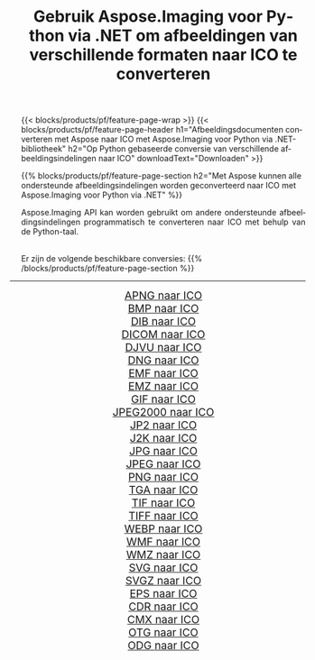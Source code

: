 ﻿---
title: Gebruik Aspose.Imaging voor Python via .NET om afbeeldingen van verschillende formaten naar ICO te converteren 
weight: 3920
url: /nl/python-net/conversion/to/ico 
lang: nl
langdirlevel: 2
locales: zh-hans,ja,it,ru,de,es,fr,nl,id,lt,pl,pt,vi,tr,ko,zh-hant,ar,hi,th,sv,cs,uk,he
description: U kunt Aspose.Imaging voor Python gebruiken via de .NET-bibliotheek om van verschillende formaten naar ICO te converteren
---

{{< blocks/products/pf/feature-page-wrap >}}
{{< blocks/products/pf/feature-page-header h1="Afbeeldingsdocumenten converteren met Aspose naar ICO met Aspose.Imaging voor Python via .NET-bibliotheek" h2="Op Python gebaseerde conversie van verschillende afbeeldingsindelingen naar ICO" downloadText="Downloaden" >}}


{{% blocks/products/pf/feature-page-section  h2="Met Aspose kunnen alle ondersteunde afbeeldingsindelingen worden geconverteerd naar ICO met Aspose.Imaging voor Python via .NET" %}}
<p align=justify>Aspose.Imaging API kan worden gebruikt om andere ondersteunde afbeeldingsindelingen programmatisch te converteren naar ICO met behulp van de Python-taal.</p>
<br/>
Er zijn de volgende beschikbare conversies:
{{% /blocks/products/pf/feature-page-section %}}
<div class="container-fluid productfamilypage bg-gray">
    <div class="convertypes bg-gray agp-content section">
        <div class="container">
		<hr style="margin-left:-20px;"/>
		<div class="row other-converters" style="gap: 10px;font-size: 19px;text-align:center;">
		    <div class='col-md-2 other-converter remove-lp remove-rp'><a href="/imaging/nl/python-net/conversion/apng-to-ico" style="padding:15px;">APNG naar ICO</a></div>
<div class='col-md-2 other-converter remove-lp remove-rp'><a href="/imaging/nl/python-net/conversion/bmp-to-ico" style="padding:15px;">BMP naar ICO</a></div>
<div class='col-md-2 other-converter remove-lp remove-rp'><a href="/imaging/nl/python-net/conversion/dib-to-ico" style="padding:15px;">DIB naar ICO</a></div>
<div class='col-md-2 other-converter remove-lp remove-rp'><a href="/imaging/nl/python-net/conversion/dicom-to-ico" style="padding:15px;">DICOM naar ICO</a></div>
<div class='col-md-2 other-converter remove-lp remove-rp'><a href="/imaging/nl/python-net/conversion/djvu-to-ico" style="padding:15px;">DJVU naar ICO</a></div>
<div class='col-md-2 other-converter remove-lp remove-rp'><a href="/imaging/nl/python-net/conversion/dng-to-ico" style="padding:15px;">DNG naar ICO</a></div>
<div class='col-md-2 other-converter remove-lp remove-rp'><a href="/imaging/nl/python-net/conversion/emf-to-ico" style="padding:15px;">EMF naar ICO</a></div>
<div class='col-md-2 other-converter remove-lp remove-rp'><a href="/imaging/nl/python-net/conversion/emz-to-ico" style="padding:15px;">EMZ naar ICO</a></div>
<div class='col-md-2 other-converter remove-lp remove-rp'><a href="/imaging/nl/python-net/conversion/gif-to-ico" style="padding:15px;">GIF naar ICO</a></div>
<div class='col-md-2 other-converter remove-lp remove-rp'><a href="/imaging/nl/python-net/conversion/jpeg2000-to-ico" style="padding:15px;">JPEG2000 naar ICO</a></div>
<div class='col-md-2 other-converter remove-lp remove-rp'><a href="/imaging/nl/python-net/conversion/jp2-to-ico" style="padding:15px;">JP2 naar ICO</a></div>
<div class='col-md-2 other-converter remove-lp remove-rp'><a href="/imaging/nl/python-net/conversion/j2k-to-ico" style="padding:15px;">J2K naar ICO</a></div>
<div class='col-md-2 other-converter remove-lp remove-rp'><a href="/imaging/nl/python-net/conversion/jpg-to-ico" style="padding:15px;">JPG naar ICO</a></div>
<div class='col-md-2 other-converter remove-lp remove-rp'><a href="/imaging/nl/python-net/conversion/jpeg-to-ico" style="padding:15px;">JPEG naar ICO</a></div>
<div class='col-md-2 other-converter remove-lp remove-rp'><a href="/imaging/nl/python-net/conversion/png-to-ico" style="padding:15px;">PNG naar ICO</a></div>
<div class='col-md-2 other-converter remove-lp remove-rp'><a href="/imaging/nl/python-net/conversion/tga-to-ico" style="padding:15px;">TGA naar ICO</a></div>
<div class='col-md-2 other-converter remove-lp remove-rp'><a href="/imaging/nl/python-net/conversion/tif-to-ico" style="padding:15px;">TIF naar ICO</a></div>
<div class='col-md-2 other-converter remove-lp remove-rp'><a href="/imaging/nl/python-net/conversion/tiff-to-ico" style="padding:15px;">TIFF naar ICO</a></div>
<div class='col-md-2 other-converter remove-lp remove-rp'><a href="/imaging/nl/python-net/conversion/webp-to-ico" style="padding:15px;">WEBP naar ICO</a></div>
<div class='col-md-2 other-converter remove-lp remove-rp'><a href="/imaging/nl/python-net/conversion/wmf-to-ico" style="padding:15px;">WMF naar ICO</a></div>
<div class='col-md-2 other-converter remove-lp remove-rp'><a href="/imaging/nl/python-net/conversion/wmz-to-ico" style="padding:15px;">WMZ naar ICO</a></div>
<div class='col-md-2 other-converter remove-lp remove-rp'><a href="/imaging/nl/python-net/conversion/svg-to-ico" style="padding:15px;">SVG naar ICO</a></div>
<div class='col-md-2 other-converter remove-lp remove-rp'><a href="/imaging/nl/python-net/conversion/svgz-to-ico" style="padding:15px;">SVGZ naar ICO</a></div>
<div class='col-md-2 other-converter remove-lp remove-rp'><a href="/imaging/nl/python-net/conversion/eps-to-ico" style="padding:15px;">EPS naar ICO</a></div>
<div class='col-md-2 other-converter remove-lp remove-rp'><a href="/imaging/nl/python-net/conversion/cdr-to-ico" style="padding:15px;">CDR naar ICO</a></div>
<div class='col-md-2 other-converter remove-lp remove-rp'><a href="/imaging/nl/python-net/conversion/cmx-to-ico" style="padding:15px;">CMX naar ICO</a></div>
<div class='col-md-2 other-converter remove-lp remove-rp'><a href="/imaging/nl/python-net/conversion/otg-to-ico" style="padding:15px;">OTG naar ICO</a></div>
<div class='col-md-2 other-converter remove-lp remove-rp'><a href="/imaging/nl/python-net/conversion/odg-to-ico" style="padding:15px;">ODG naar ICO</a></div>
                </div>
        </div>
    </div>
</div>
<br/>

